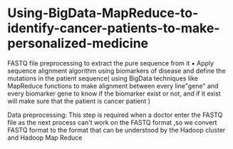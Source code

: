 # Using-BigData-MapReduce-to-identify-cancer-patients-to-make-personalized-medicine
FASTQ file preprocessing to extract the pure sequence from it ▪ Apply sequence alignment algorithm using biomarkers of disease and define the mutations in the patient sequence( using BigData techniques like MapReduce functions to make alignment between every line"gene" and every biomarker gene to know if the biomarker exist or not, and if it exist will make sure that the patient is cancer patient )

Data preprocessing:
This step is required when a doctor enter the FASTQ file as the next process can't work on the FASTQ format ,so we convert FASTQ format to the format that can be understood by the Hadoop cluster and Hadoop Map Reduce
